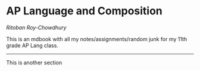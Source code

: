 # AP Language and Composition

_Ritoban Roy-Chowdhury_

This is an mdbook with all my notes/assignments/random junk for my 11th grade AP Lang class.
 
--- 

This is another section

